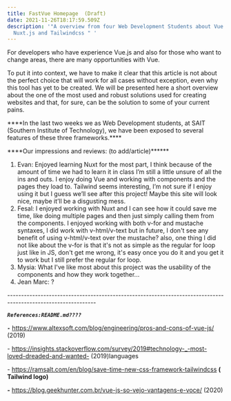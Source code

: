 ```yaml
---
title: FastVue Homepage  (Draft)
date: 2021-11-26T18:17:59.509Z
description: '"A overview from four Web Development Students about Vue.js,
  Nuxt.js and Tailwindcss " '
---
```

For developers who have experience Vue.js and also for those who want to change areas, there are many opportunities with Vue.

To put it into context, we have to make it clear that this article is not about the perfect choice that will work for all cases without exception, even why this tool has yet to be created. We will be presented here a short overview about the  one of the most used and robust solutions used for creating websites and that, for sure, can be the solution to some of your current pains.

\*\*\*\*In the last two weeks we as Web Development students, at SAIT (Southern Institute of Technology), we have been exposed to several features of these three frameworks.\*\*\*\*

\*\*\*\*Our impressions and reviews: (to add/article)\*\*\*\*\*\*

1. Evan: Enjoyed learning Nuxt for the most part, I think because of the amount of time we had to learn it in class I’m still a little unsure of all the ins and outs. I enjoy doing Vue and working with components and the pages they load to. Tailwind seems interesting, I’m not sure if I enjoy using it but I guess we’ll see after this project! Maybe this site will look nice, maybe it’ll be a disgusting mess.
2. Fesal: I enjoyed working with Nuxt and I can see how it could save me time, like doing multiple pages and then just simply calling them from the components. I enjoyed working with both v-for and mustache syntaxes, I did work with v-html/v-text but in future, I don't see any benefit of using v-html/v-text over the mustache? also, one thing I did not like about the v-for is that it's not as simple as the regular for loop just like in JS, don't get me wrong, it's easy once you do it and you get it to work but I still prefer the regular for loop.
3. Mysia: What I've like most about this project was the usability of the components and how they work together...
4. Jean Marc: ?

\--------------------------------------------------------------------------------------------------------------

***`References:README.md????`***

***`-`*** https://www.altexsoft.com/blog/engineering/pros-and-cons-of-vue-js/ (2019)

\- https://insights.stackoverflow.com/survey/2019#technology-_-most-loved-dreaded-and-wanted- (2019)languages

\- https://ramsalt.com/en/blog/save-time-new-css-framework-tailwindcss **( Tailwind logo)**

**\-** https://blog.geekhunter.com.br/vue-js-so-vejo-vantagens-e-voce/ (2020)